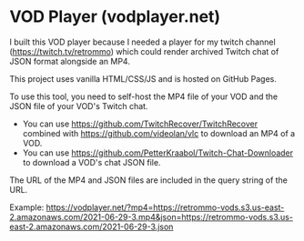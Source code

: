 # VOD Player (vodplayer.net)

I built this VOD player because I needed a player for my twitch channel (https://twitch.tv/retrommo) which could render archived Twitch chat of JSON format alongside an MP4.

This project uses vanilla HTML/CSS/JS and is hosted on GitHub Pages.

To use this tool, you need to self-host the MP4 file of your VOD and the JSON file of your VOD's Twitch chat.
- You can use https://github.com/TwitchRecover/TwitchRecover combined with https://github.com/videolan/vlc to download an MP4 of a VOD.
- You can use https://github.com/PetterKraabol/Twitch-Chat-Downloader to download a VOD's chat JSON file.

The URL of the MP4 and JSON files are included in the query string of the URL.

Example: https://vodplayer.net/?mp4=https://retrommo-vods.s3.us-east-2.amazonaws.com/2021-06-29-3.mp4&json=https://retrommo-vods.s3.us-east-2.amazonaws.com/2021-06-29-3.json